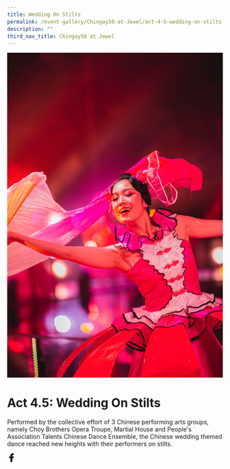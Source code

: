 ```yaml
---
title: Wedding On Stilts
permalink: /event-gallery/Chingay50-at-Jewel/act-4-5-wedding-on-stilts
description: ""
third_nav_title: Chingay50 at Jewel
---
```

![Act 4.5: Wedding on Stilts](/images/Event%20Gallery/Chingay50%20at%20Jewel/Act%204%205%20Chinese%20Wedding-01.jpg)

# **Act 4.5: Wedding On Stilts**
Performed by the collective effort of 3 Chinese performing arts groups, namely Choy Brothers Opera Troupe, Martial House and People's Association Talents Chinese Dance Ensemble, the Chinese wedding themed dance reached new heights with their performers on stilts.

<a href="http://www.facebook.com/sharer.php?u=http://www.chingay.gov.sg/image/event-gallery/-act-4-5-wedding-on-stilts" style="float:left;">
	<img src="/images/facebook.png" style="width:auto;height:20px;">
</a>